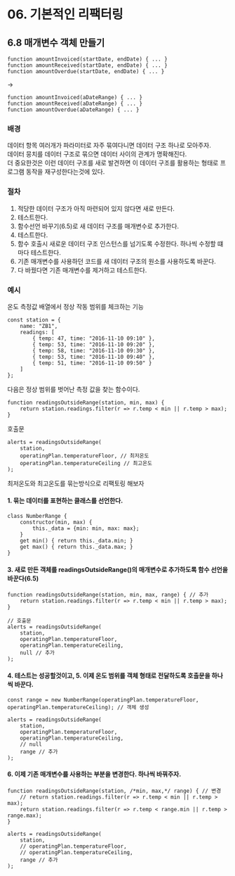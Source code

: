 # 06. 기본적인 리팩터링

## 6.8 매개변수 객체 만들기
```JS
function amountInvoiced(startDate, endDate) { ... }
function amountReceived(startDate, endDate) { ... }
function amountOverdue(startDate, endDate) { ... }
```
->
```JS
function amountInvoiced(aDateRange) { ... }
function amountReceived(aDateRange) { ... }
function amountOverdue(aDateRange) { ... }
```

### 배경
데이터 항목 여러개가 파라미터로 자주 묶여다니면 데이터 구조 하나로 모아주자.  
데이터 뭉치를 데이터 구조로 묶으면 데이터 사이의 관계가 명확해진다.  
더 중요한것은 이런 데이터 구조를 새로 발견하면 이 데이터 구조를 활용하는 형태로 프로그램 동작을 재구성한다는것에 있다.  

### 절차
1. 적당한 데이터 구조가 아직 마련되어 있지 않다면 새로 만든다.
2. 테스트한다.
3. 함수선언 바꾸기(6.5)로 새 데이터 구조를 매개변수로 추가한다.
4. 테스트한다.
5. 함수 호출시 새로운 데이터 구조 인스턴스를 넘기도록 수정한다. 하나씩 수정할 떄마다 테스트한다.
6. 기존 매개변수를 사용하던 코드를 새 데이터 구조의 원소를 사용하도록 바꾼다.
7. 다 바꿨다면 기존 매개변수를 제거하고 테스트한다.

### 예시
온도 측정값 배열에서 정상 작동 범위를 체크하는 기능
```JS
const station = { 
	name: "ZB1",
	readings: [
		{ temp: 47, time: "2016-11-10 09:10" },
		{ temp: 53, time: "2016-11-10 09:20" },
		{ temp: 58, time: "2016-11-10 09:30" },
		{ temp: 53, time: "2016-11-10 09:40" },
		{ temp: 51, time: "2016-11-10 09:50" }
	]
};
```
다음은 정상 범위를 벗어난 측정 값을 찾는 함수이다.
```JS
function readingsOutsideRange(station, min, max) {
	return station.readings.filter(r => r.temp < min || r.temp > max);
}
```
호출문
```JS
alerts = readingsOutsideRange(
	station,
	operatingPlan.temperatureFloor, // 최저온도
	operatingPlan.temperatureCeiling // 최고온도
);
```
최저온도와 최고온도를 묶는방식으로 리팩토링 해보자

#### 1. 묶는 데이터를 표현하는 클래스를 선언한다.
```JS
class NumberRange {
	constructor(min, max) {
		this._data = {min: min, max: max};
	}
	get min() { return this._data.min; }
	get max() { return this._data.max; }
}
```

#### 3. 새로 만든 객체를 readingsOutsideRange()의 매개변수로 추가하도록 함수 선언을 바꾼다(6.5)
```JS
function readingsOutsideRange(station, min, max, range) { // 추가
	return station.readings.filter(r => r.temp < min || r.temp > max);
}

// 호출문
alerts = readingsOutsideRange(
	station,
	operatingPlan.temperatureFloor,
	operatingPlan.temperatureCeiling,
	null // 추가
);
```

#### 4. 테스트는 성공할것이고, 5. 이제 온도 범위를 객체 형태로 전달하도록 호출문을 하나씩 바꾼다.
```JS
const range = new NumberRange(operatingPlan.temperatureFloor, operatingPlan.temperatureCeiling); // 객체 생성

alerts = readingsOutsideRange(
	station,
	operatingPlan.temperatureFloor,
	operatingPlan.temperatureCeiling,
	// null
	range // 추가
);
```

#### 6. 이제 기존 매개변수를 사용하는 부분을 변경한다. 하나씩 바꿔주자.
```JS
function readingsOutsideRange(station, /*min, max,*/ range) { // 변경
	// return station.readings.filter(r => r.temp < min || r.temp > max);
	return station.readings.filter(r => r.temp < range.min || r.temp > range.max);
}

alerts = readingsOutsideRange(
	station,
	// operatingPlan.temperatureFloor,
	// operatingPlan.temperatureCeiling,
	range // 추가
);
```






















